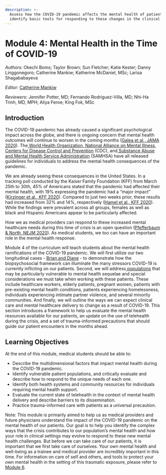 ```yaml
---
description: >-
  Assess how the COVID-19 pandemic affects the mental health of patients and
  identify basic tools for responding to these changes in the clinical setting.
---
```


# Module 4: Mental Health in the Time of COVID-19

_Authors:_ Okechi Boms; Taylor Brown; Sun Fletcher; Katie Kester; Danny Linggonegoro; Catherine Mankiw; Katherine McDaniel, MSc; Larisa Shagababayeva

_Editor:_ [Catherine Mankiw](mailto:catherine_mankiw@hms.harvard.edu)

_Reviewers:_ Jennifer Potter, MD; Fernando Rodriguez-Villa, MD; Nhi-Ha Trinh, MD, MPH; Aliya Feroe; King Fok, MSc

## Introduction

The COVID-19 pandemic has already caused a significant psychological impact across the globe, and there is ongoing concern that mental health outcomes will continue to worsen in the coming months \([Galea et al., JAMA 2020](https://jamanetwork.com/journals/jamainternalmedicine/fullarticle/2764404)\). The[ World Health Organization](https://www.who.int/docs/default-source/coronaviruse/mental-health-considerations.pdf),[ National Alliance on Mental Illness](https://www.nami.org/covid-19-guide), [Centers for Disease Control and Prevention](https://www.cdc.gov/coronavirus/2019-ncov/daily-life-coping/managing-stress-anxiety.html) \(CDC\), and[ Substance Abuse and Mental Health Service Administration](https://www.samhsa.gov/coronavirus) \(SAMHSA\) have all released guidelines for individuals to address the mental health consequences of the pandemic.

We are already seeing these consequences in the United States. In a tracking poll conducted by the Kaiser Family Foundation \(KFF\) from March 25th to 30th, 45% of Americans stated that the pandemic had affected their mental health, with 19% expressing the pandemic had a “major impact” \([Kirzinger et al., KFF 2020](https://www.kff.org/health-reform/report/kff-health-tracking-poll-early-april-2020/)\). Compared to just two weeks prior, these results had increased from 32% and 14%, respectively \([Hamel et al., KFF 2020](https://www.kff.org/global-health-policy/poll-finding/kff-coronavirus-poll-march-2020/)\). While the findings were prevalent across all groups, females as well as black and Hispanic Americans appear to be particularly affected.

How we as medical providers can respond to these increased mental healthcare needs during this time of crisis is an open question \([Pfefferbaum & North, NEJM 2020](https://www.nejm.org/doi/full/10.1056/NEJMp2008017?query=recirc_top_ribbon_article_3)\). As medical students, we too can have an important role in the mental health response. 

Module 4 of the curriculum will teach students about the mental health ramifications of the COVID-19 pandemic. We will first utilize our two longitudinal cases - [Brian and Diane](https://curriculum.covidstudentresponse.org/curriculum-overview/cases) - to demonstrate how the biopsychosocial framework can illuminate the many stressors COVID-19 is currently inflicting on our patients. Second, we will address[ populations](special-considerations-for-at-risk-populations.md) that may be particularly vulnerable to mental health sequelae and special considerations we must take when working with these patients. These include healthcare workers, elderly patients, pregnant women, patients with pre-existing mental health conditions, patients experiencing homelessness, individuals experiencing intimate partner violence, and several minority communities. And finally, we will outline the ways we can expect clinical care and mental healthcare delivery to change as a result of COVID-19. This section introduces a framework to help us evaluate the mental health resources available for our patients, an update on the use of telehealth during the crisis, and a set of trauma-informed precautions that should guide our patient encounters in the months ahead.

## Learning Objectives

At the end of this module, medical students should be able to: 

* Describe the multidimensional factors that impact mental health during the COVID-19 pandemic.
* Identify vulnerable patient populations, and critically evaluate and describe how to respond to the unique needs of each one. 
* Identify both health systems and community resources for individuals requiring mental health support.
* Evaluate the current state of telehealth in the context of mental health delivery and describe barriers to its dissemination.
* Practice trauma-informed care with patients as a universal precaution.

Note: This module is primarily aimed to help us as medical providers and future physicians understand the impact of the COVID-19 pandemic on the mental health of our patients. Our goal is to help you identify the complex ways that the crisis contributes to our population’s mental health and how your role in clinical settings may evolve to respond to these new mental health challenges. But before we can take care of our patients, it is important that we first take care of ourselves. Your own mental health and well-being as a trainee and medical provider are incredibly important in this time. For information on care of self and others, and tools to protect your own mental health in the setting of this traumatic exposure, please refer to [Module 6](https://curriculum.covidstudentresponse.org/module-6-training-for-clinical-roles/care-for-self-and-others-during-crisis).

